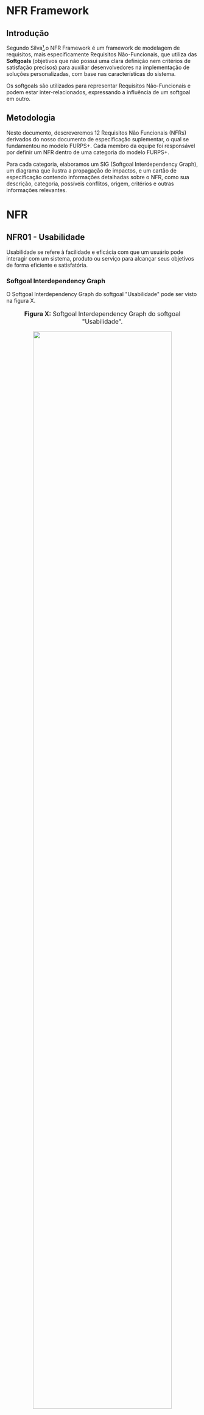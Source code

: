# NFR Framework

## Introdução
Segundo Silva[¹](https://requisitos-de-software.github.io/2024.1-Consumidor.gov/Modelagem/Modelagem%20%C3%81gil/NFR/#referencias-bibliograficas),o NFR Framework é um framework de modelagem de requisitos, mais especificamente Requisitos Não-Funcionais, que utiliza das **Softgoals** (objetivos que não possui uma clara definição nem critérios de satisfação precisos) para auxiliar desenvolvedores na implementação de soluções personalizadas, com base nas características do sistema. 

Os softgoals são utilizados para representar Requisitos Não-Funcionais e podem estar inter-relacionados, expressando a influência de um softgoal em outro.

## Metodologia

Neste documento, descreveremos 12 Requisitos Não Funcionais (NFRs) derivados do nosso documento de especificação suplementar, o qual se fundamentou no modelo FURPS+. Cada membro da equipe foi responsável por definir um NFR dentro de uma categoria do modelo FURPS+.

Para cada categoria, elaboramos um SIG (Softgoal Interdependency Graph), um diagrama que ilustra a propagação de impactos, e um cartão de especificação contendo informações detalhadas sobre o NFR, como sua descrição, categoria, possíveis conflitos, origem, critérios e outras informações relevantes.

# NFR

## NFR01 - Usabilidade

Usabilidade se refere à facilidade e eficácia com que um usuário pode interagir com um sistema, produto ou serviço para alcançar seus objetivos de forma eficiente e satisfatória.

### Softgoal Interdependency Graph

O Softgoal Interdependency Graph do softgoal "Usabilidade" pode ser visto na figura X.

<div align="center">
<font size="3"><p style="text-align: center"><b>Figura X:</b> Softgoal Interdependency Graph do softgoal "Usabilidade".</p></font>

<img src="URL_DA_IMAGEM" style="width: 85%;">

<font size="3"><p style="text-align: center"><b>Autor:</b> Seu Nome, Ano</p></font>
</div>

### Propagação de Impactos

A propagação de impactos do softgoal "Usabilidade" pode ser vista na figura X.

<div align="center">
<font size="3"><p style="text-align: center"><b>Figura X:</b> Propagação de impactos do softgoal "Usabilidade"</p></font>

<img src="URL_DA_IMAGEM" style="width: 85%;">

<font size="3"><p style="text-align: center"><b>Fonte:</b> Seu Nome, Ano</p></font>
</div>

### Cartão de Especificação

Na tabela 1, temos o cartão de especificação do softgoal "Usabilidade".

<div align="center">
<p><b>Tabela 1:</b> Cartão de Especificação do Softgoal Usabilidade</p>
<table>
  <tr>
    <th>Tópico</th>
    <th>Informação</th>
  </tr>
  <tr>
    <td>ID do NFR</td>
    <td>NFR01</td>
  </tr>
  <tr>
    <td>Classificação</td>
    <td>Usabilidade</td>
  </tr>
  <tr>
    <td>Descrição</td>
    <td>O requisito "Usabilidade" refere-se à capacidade do sistema de entregar uma boa usabilidade para os usuários do aplicativo.</td>
  </tr>
  <tr>
    <td>Justificativa</td>
    <td>Uma boa Usabilidade é fundamental para garantir que os usuários possam utilizar o aplicativo com eficiência e garantir a satisfação do usuário, aumentando a acessibilidade e reduzindo erros.</td>
  </tr>
  <tr>
    <td>Origem do Requisito</td>
    <td>Especificação suplementar e requisitos elicitados</td>
  </tr>
  <tr>
    <td>Dependências</td>
    <td>Não foram identificadas restrições ou dependências específicas, mas a atualização da documentação deve ser planejada e coordenada com as versões do aplicativo.</td>
  </tr>
  <tr>
    <td>Prioridade</td>
    <td>O requisito de "Usabilidade" é de alta prioridade, uma vez que influencia diretamente a satisfação do usuário e a eficácia do aplicativo.</td>
  </tr>
  <tr>
    <td>Conflitos</td>
    <td>Não foram identificados conflitos.</td>
  </tr>
  <tr>
    <td>História</td>
    <td>26/05/2024</td>
  </tr>
</table>
<font size="3"><p style="text-align: center">Autor: CÉSAR, Julio. 2024</p></font>
</figure>

## NFR02 - Confiabilidade

Confiabilidade se refere à capacidade de um sistema, produto ou serviço realizar suas funções de forma consistente e previsível ao longo do tempo, sob condições específicas.

### Softgoal Interdependency Graph

O Softgoal Interdependency Graph do softgoal "Confiabilidade" pode ser visto na figura X.

<div align="center">
<font size="3"><p style="text-align: center"><b>Figura X:</b> Softgoal Interdependency Graph do softgoal "Confiabilidade".</p></font>

<img src="URL_DA_IMAGEM" style="width: 85%;">

<font size="3"><p style="text-align: center"><b>Autor:</b> Seu Nome, Ano</p></font>
</div>

### Propagação de Impactos

A propagação de impactos do softgoal "Confiabilidade" pode ser vista na figura X.

<div align="center">
<font size="3"><p style="text-align: center"><b>Figura X:</b> Propagação de impactos do softgoal "Confiabilidade"</p></font>

<img src="URL_DA_IMAGEM" style="width: 85%;">

<font size="3"><p style="text-align: center"><b>Autor:</b> Seu Nome, Ano</p></font>
</div>

### Cartão de Especificação
Na tabela 2, temos o cartão de especificação do softgoal "Confiabilidade".

<div align="center">
<p><b>Tabela 2:</b> Cartão de Especificação do Softgoal "Confiabilidade"</p>
<table>
  <tr>
    <th>Tópico</th>
    <th>Informação</th>
  </tr>
  <tr>
    <td>ID do NFR</td>
    <td>NFR02</td>
  </tr>
  <tr>
    <td>Classificação</td>
    <td>Confiabilidade</td>
  </tr>
  <tr>
    <td>Descrição</td>
    <td>O requisito "Confiabilidade" refere-se à capacidade do sistema de funcionar consistentemente, estável e sem falhas, garantindo uma experiência positiva do usuário e a credibilidade do aplicativo.</td>
  </tr>
  <tr>
    <td>Justificativa</td>
    <td>A Confiabilidade é fundamental para manter a satisfação do usuário, evitar interrupções inesperadas e garantir o funcionamento correto do aplicativo. Ela é essencial para a credibilidade do aplicativo.</td>
  </tr>
  <tr>
    <td>Origem do Requisito</td>
    <td>Especificação suplementar e requisitos elicitados</td>
  </tr>
  <tr>
    <td>Dependências</td>
    <td>Não foram identificadas dependências específicas, mas a manutenção e atualização do aplicativo devem ser coordenadas com as versões lançadas.</td>
  </tr>
  <tr>
    <td>Prioridade</td>
    <td>O requisito de "Confiabilidade" é de alta prioridade devido ao seu impacto direto na satisfação do usuário e na credibilidade do aplicativo.</td>
  </tr>
  <tr>
    <td>Conflitos</td>
    <td>Não foi identificado nenhum conflito com outros requisitos.</td>
  </tr>
  <tr>
    <td>História</td>
    <td>26/05/2024</td>
  </tr>
</table>
</table>
<font size="3"><p style="text-align: center">Autor: CÉSAR, Julio. 2024</p></font>
</figure>

## NFR03 - Performance

Performance se refere ao desempenho ou à capacidade de um sistema, produto ou serviço em cumprir suas funções de forma eficiente e rápida, atendendo às expectativas de desempenho dos usuários.

### Softgoal Interdependency Graph

O Softgoal Interdependency Graph do softgoal "Performance" pode ser visto na figura X.

<div align="center">
<font size="3"><p style="text-align: center"><b>Figura X:</b> Softgoal Interdependency Graph do softgoal "Performance".</p></font>

<img src="URL_DA_IMAGEM" style="width: 85%;">

<font size="3"><p style="text-align: center"><b>Autor:</b> Seu Nome, Ano</p></font>
</div>

### Propagação de Impactos

A propagação de impactos do softgoal "Performance" pode ser vista na figura X.

<div align="center">
<font size="3"><p style="text-align: center"><b>Figura X:</b> Propagação de impactos do softgoal "Performance"</p></font>

<img src="URL_DA_IMAGEM" style="width: 85%;">

<font size="3"><p style="text-align: center"><b>Autor:</b> Seu Nome, Ano</p></font>
</div>

### Cartão de Especificação

Na tabela 3, temos o cartão de especificação do softgoal "Performance".

<div align="center">
<p><b>Tabela 3:</b> Cartão de Especificação do Softgoal "Performance"</p>
<table>
  <tr>
    <th>Tópico</th>
    <th>Informação</th>
  </tr>
  <tr>
    <td>ID do NFR</td>
    <td>NFR03</td>
  </tr>
  <tr>
    <td>Classificação</td>
    <td>Performance</td>
  </tr>
  <tr>
    <td>Descrição</td>
    <td>Performance refere-se ao desempenho e tempo de resposta do sistema.</td>
  </tr>
  <tr>
    <td>Justificativa</td>
    <td>É crucial que o sistema responda de maneira rápida e eficiente para garantir uma experiência satisfatória para o usuário.</td>
  </tr>
  <tr>
    <td>Origem do Requisito</td>
    <td>Requisitos elicitados</td>
  </tr>
  <tr>
    <td>Dependências</td>
    <td>Não foram identificadas dependências específicas.</td>
  </tr>
  <tr>
    <td>Prioridade</td>
    <td>Alta prioridade, uma vez que influencia diretamente na satisfação do usuário.</td>
  </tr>
  <tr>
    <td>Conflitos</td>
    <td>Não foram identificados conflitos.</td>
  </tr>
  <tr>
    <td>História</td>
    <td>26/05/2024</td>
  </tr>
</table>
<font size="3"><p style="text-align: center">Autor: CÉSAR, Julio. 2024</p></font>
</figure>

## NFR04 - Suportabilidade

Suportabilidade se refere à capacidade de um sistema, produto ou serviço de ser mantido, atualizado e adaptado ao longo do tempo, garantindo sua operacionalidade contínua e a capacidade de lidar com mudanças no ambiente ou nos requisitos do usuário.

### Softgoal Interdependency Graph

O Softgoal Interdependency Graph do softgoal "Performance" pode ser visto na figura X.

<div align="center">
<font size="3"><p style="text-align: center"><b>Figura X:</b> Softgoal Interdependency Graph do softgoal "Performance".</p></font>

<img src="URL_DA_IMAGEM" style="width: 85%;">

<font size="3"><p style="text-align: center"><b>Autor:</b> Seu Nome, Ano</p></font>
</div>

### Propagação de Impactos

A propagação de impactos do softgoal "Performance" pode ser vista na figura X.

<div align="center">
<font size="3"><p style="text-align: center"><b>Figura X:</b> Propagação de impactos do softgoal "Performance"</p></font>

<img src="URL_DA_IMAGEM" style="width: 85%;">

<font size="3"><p style="text-align: center"><b>Autor:</b> Seu Nome, Ano</p></font>
</div>

### Cartão de Especificação

Na tabela 4, temos o cartão de especificação do softgoal "Suporte".

<div align="center">
<p><b>Tabela 4:</b> Cartão de Especificação do Softgoal "Suporte"</p>
<table>
  <tr>
    <th>Tópico</th>
    <th>Informação</th>
  </tr>
  <tr>
    <td>Identificador</td>
    <td>NFR04</td>
  </tr>
  <tr>
    <td>Classificação</td>
    <td>Suportabilidade</td>
  </tr>
  <tr>
    <td>Descrição</td>
    <td>O suporte de um sistema é relacionado ao nível de manutenção, configuração, compatibilidade e capacidade de expansão do sistema. Esses aspectos são cruciais para garantir que o sistema seja mantido, atualizado e capaz de atender às necessidades dos usuários.</td>
  </tr>
  <tr>
    <td>Justificativa</td>
    <td>É fundamental assegurar uma alta capacidade de suporte para garantir que o sistema permaneça funcional, seguro e eficiente ao longo do tempo. A manutenção adequada, a compatibilidade com diferentes dispositivos e sistemas operacionais, e a capacidade de expansão são aspectos essenciais para atender às demandas dos usuários e manter a relevância do sistema.</td>
  </tr>
  <tr>
    <td>Origem do Requisito</td>
    <td>Especificação suplementar e requisitos elicitados</td>
  </tr>
  <tr>
    <td>Dependências</td>
    <td>Não foram identificadas restrições ou dependências específicas, mas a atualização da documentação deve ser planejada e coordenada com as versões do aplicativo.</td>
  </tr>
  <tr>
    <td>Prioridade</td>
    <td>O requisito de "Suporte" é de alta prioridade, para garantir a funcionalidade contínua e a relevância do sistema ao longo do tempo.</td>
  </tr>
  <tr>
    <td>Conflitos</td>
    <td>Não foi identificado nenhum conflito.</td>
  </tr>
  <tr>
    <td>História</td>
    <td>26/05/2024</td>
  </tr>
</table>
<font size="3"><p style="text-align: center">Autor: CÉSAR, Julio. 2024</p></font>
</figure>
</div>

## NFR05 - Restrições de Design

Restrições de design são limitações ou condições específicas que influenciam o processo de criação e desenvolvimento de um produto, sistema ou serviço.

### Softgoal Interdependency Graph

O Softgoal Interdependency Graph do softgoal "Design" pode ser visto na figura X.

<div align="center">
<font size="3"><p style="text-align: center"><b>Figura X:</b> Softgoal Interdependency Graph do softgoal "Design".</p></font>

<img src="URL_DA_IMAGEM" style="width: 85%;">

<font size="3"><p style="text-align: center"><b>Autor:</b> Seu Nome, Ano</p></font>
</div>

### Propagação de Impactos

A propagação de impactos do softgoal "Design" pode ser vista na figura X.

<div align="center">
<font size="3"><p style="text-align: center"><b>Figura X:</b> Propagação de impactos do softgoal "Design"</p></font>

<img src="URL_DA_IMAGEM" style="width: 85%;">

<font size="3"><p style="text-align: center"><b>Autor:</b> Seu Nome, Ano</p></font>
</div>

### Cartão de Especificação

Na tabela 5, temos o cartão de especificação do Softgoal "Restrições de Design".

<div align="center">
<p><b>Tabela 5:</b> Cartão de Especificação do Softgoal "Restrições de Design"</p>
<table>
  <tr>
    <th>Tópico</th>
    <th>Informação</th>
  </tr>
  <tr>
    <td>Identificador</td>
    <td>RNF05</td>
  </tr>
  <tr>
    <td>Classificação</td>
    <td>Restrições de Design</td>
  </tr>
  <tr>
    <td>Descrição</td>
    <td>O requisito "Restrições de Design" refere-se a limitações ou condições específicas que devem ser consideradas durante o processo de criação e desenvolvimento do aplicativo.</td>
  </tr>
  <tr>
    <td>Justificativa</td>
    <td>As Restrições de Design são fundamentais para garantir uma experiência de usuário coesa e consistente, seguindo padrões estabelecidos e mantendo uma identidade visual unificada.</td>
  </tr>
  <tr>
    <td>Origem do Requisito</td>
    <td>Especificação suplementar e requisitos elicitados</td>
  </tr>
  <tr>
    <td>Dependências</td>
    <td>Não foram identificadas restrições ou dependências específicas, mas a manutenção da documentação deve ser coordenada com as versões do aplicativo.</td>
  </tr>
  <tr>
    <td>Prioridade</td>
    <td>O requisito de "Restrições de Design" é de alta prioridade devido ao seu impacto direto na consistência visual e na experiência do usuário.</td>
  </tr>
  <tr>
    <td>Conflitos</td>
    <td>Não foi identificado nenhum conflito.</td>
  </tr>
  <tr>
    <td>História</td>
    <td>26/05/2024</td>
  </tr>
</table>
<font size="3"><p style="text-align: center">Autor: CÉSAR, Julio. 2024</p></font>
</figure>

## NFR06 - Implementação

Implementação é o processo de colocar em prática um plano ou conceito. Em termos de desenvolvimento de software ou engenharia de sistemas, implementação refere-se à fase em que o código é escrito e as soluções são construídas de acordo com as especificações e requisitos previamente definidos.

### Softgoal Interdependency Graph

O Softgoal Interdependency Graph do softgoal "Implementação" pode ser visto na figura X.

<div align="center">
<font size="3"><p style="text-align: center"><b>Figura X:</b> Softgoal Interdependency Graph do softgoal "Implementação".</p></font>

<img src="URL_DA_IMAGEM" style="width: 85%;">

<font size="3"><p style="text-align: center"><b>Autor:</b> Seu Nome, Ano</p></font>
</div>

### Propagação de Impactos

A propagação de impactos do softgoal "Implementação" pode ser vista na figura X.

<div align="center">
<font size="3"><p style="text-align: center"><b>Figura X:</b> Propagação de impactos do softgoal "Implementação"</p></font>

<img src="URL_DA_IMAGEM" style="width: 85%;">

<font size="3"><p style="text-align: center"><b>Autor:</b> Seu Nome, Ano</p></font>
</div>

### Cartão de Especificação

Na tabela 6, temos o cartão de especificação do Softgoal "Implementação".

<div align="center">
<p><b>Tabela 6:</b> Cartão de Especificação do Softgoal "Restrições de Design"</p>

<table>
  <tr>
    <th>Tópico</th>
    <th>Informação</th>
  </tr>
  <tr>
    <td>Identificador</td>
    <td>NFR06</td>
  </tr>
  <tr>
    <td>Classificação</td>
    <td>Implementação</td>
  </tr>
  <tr>
    <td>Descrição</td>
    <td>Implementação é transformar ideias em ações. É o elo entre planejamento e resultados concretos. Requer organização, recursos e comprometimento para atingir objetivos em projetos, políticas ou estratégias.</td>
  </tr>
  <tr>
    <td>Justificativa</td>
    <td>A implementação é essencial para concretizar os planos e garantir que as ideias se transformem em ações tangíveis.</td>
  </tr>
  <tr>
    <td>Origem do Requisito</td>
    <td>Especificação suplementar e requisitos elicitados</td>
  </tr>
  <tr>
    <td>Dependências</td>
    <td></td>
  </tr>
  <tr>
    <td>Prioridade</td>
    <td></td>
  </tr>
  <tr>
    <td>Conflitos</td>
    <td></td>
  </tr>
  <tr>
    <td>História</td>
    <td></td>
  </tr>
</table>

<font size="3"><p style="text-align: center">Autor: CÉSAR, Julio. 2024</p></font>
</figure>

## NFR07 - Requisitos de Interface

Interface refere-se ao ponto de interação entre dois sistemas, componentes ou entidades, onde ocorre a troca de informações, comandos ou interações. Em computação e tecnologia, uma interface pode ser tanto física quanto digital.

### Softgoal Interdependency Graph

O Softgoal Interdependency Graph do softgoal "Interface" pode ser visto na figura X.

<div align="center">
<font size="3"><p style="text-align: center"><b>Figura X:</b> Softgoal Interdependency Graph do softgoal "Interface".</p></font>

<img src="URL_DA_IMAGEM" style="width: 85%;">

<font size="3"><p style="text-align: center"><b>Autor:</b> Seu Nome, Ano</p></font>
</div>

### Propagação de Impactos

A propagação de impactos do softgoal "Interface" pode ser vista na figura X.

<div align="center">
<font size="3"><p style="text-align: center"><b>Figura X:</b> Propagação de impactos do softgoal "Interface"</p></font>

<img src="URL_DA_IMAGEM" style="width: 85%;">

<font size="3"><p style="text-align: center"><b>Autor:</b> Seu Nome, Ano</p></font>
</div>

### Cartão de Especificação

Na tabela 7, temos o cartão de especificação do Softgoal "Interface".

<div align="center">
<p><b>Tabela 7:</b> Cartão de Especificação do Softgoal "Restrições de Design"</p>

<table>
  <tr>
    <th>Tópico</th>
    <th>Informação</th>
  </tr>
  <tr>
    <td>Identificador</td>
    <td>NFR07</td>
  </tr>
  <tr>
    <td>Classificação</td>
    <td>Interface</td>
  </tr>
  <tr>
    <td>Descrição</td>
    <td>Uma interface é a fronteira onde a interação ocorre entre dois sistemas, ou entre um sistema e seus usuários.</td>
  </tr>
  <tr>
    <td>Justificativa</td>
    <td>A interface é a ponte entre os usuários e os sistemas, e sua implementação é crucial para proporcionar uma experiência de usuário fluida e intuitiva.</td>
  </tr>
  <tr>
    <td>Origem do Requisito</td>
    <td>Especificação suplementar e requisitos elicitados</td>
  </tr>
  <tr>
    <td>Dependências</td>
    <td></td>
  </tr>
  <tr>
    <td>Prioridade</td>
    <td></td>
  </tr>
  <tr>
    <td>Conflitos</td>
    <td></td>
  </tr>
  <tr>
    <td>História</td>
    <td></td>
  </tr>
</table>

<font size="3"><p style="text-align: center">Autor: CÉSAR, Julio. 2024</p></font>
</figure>

## NFR08 - Requisitos de Físicos

Os requisitos físicos são aqueles que representam os requisitos relacionados a hardware do sistema.

### Softgoal Interdependency Graph

O Softgoal Interdependency Graph do softgoal "Físicos" pode ser visto na figura X.

<div align="center">
<font size="3"><p style="text-align: center"><b>Figura X:</b> Softgoal Interdependency Graph do softgoal "Físicos".</p></font>

<img src="URL_DA_IMAGEM" style="width: 85%;">

<font size="3"><p style="text-align: center"><b>Autor:</b> Seu Nome, Ano</p></font>
</div>

### Propagação de Impactos

A propagação de impactos do softgoal "Físicos" pode ser vista na figura X.

<div align="center">
<font size="3"><p style="text-align: center"><b>Figura X:</b> Propagação de impactos do softgoal "Físicos"</p></font>

<img src="URL_DA_IMAGEM" style="width: 85%;">

<font size="3"><p style="text-align: center"><b>Autor:</b> Seu Nome, Ano</p></font>
</div>

### Cartão de Especificação

Na tabela 8, temos o cartão de especificação do Softgoal "Físicos".

<div align="center">
<p><b>Tabela 8:</b> Cartão de Especificação do Softgoal "Restrições de Design"</p>

<table>
  <tr>
    <th>Tópico</th>
    <th>Informação</th>
  </tr>
  <tr>
    <td>Identificador</td>
    <td>NFR08</td>
  </tr>
  <tr>
    <td>Classificação</td>
    <td>Físicos</td>
  </tr>
  <tr>
    <td>Descrição</td>
    <td>
Os requisitos físicos referem-se às características tangíveis e materiais que um produto, sistema ou processo deve possuir para atender às necessidades práticas e funcionais.</td>
  </tr>
  <tr>
    <td>Justificativa</td>
    <td>A implementação dos requisitos físicos é essencial para garantir que o produto ou sistema atenda às necessidades práticas e funcionais dos usuários.</td>
  </tr>
  <tr>
    <td>Origem do Requisito</td>
    <td>Especificação suplementar e requisitos elicitados</td>
  </tr>
  <tr>
    <td>Dependências</td>
    <td></td>
  </tr>
  <tr>
    <td>Prioridade</td>
    <td></td>
  </tr>
  <tr>
    <td>Conflitos</td>
    <td></td>
  </tr>
  <tr>
    <td>História</td>
    <td></td>
  </tr>
</table>

<font size="3"><p style="text-align: center">Autor: CÉSAR, Julio. 2024</p></font>
</figure>

## NFR09 - Requisitos de Documentação


Documentação refere-se ao conjunto de registros, informações e instruções que descrevem um sistema, processo, produto ou serviço.

### Softgoal Interdependency Graph

O Softgoal Interdependency Graph do softgoal "Documentação" pode ser visto na figura X.

<div align="center">
<font size="3"><p style="text-align: center"><b>Figura X:</b> Softgoal Interdependency Graph do softgoal "Documentação".</p></font>

<img src="URL_DA_IMAGEM" style="width: 85%;">

<font size="3"><p style="text-align: center"><b>Autor:</b> Seu Nome, Ano</p></font>
</div>

### Propagação de Impactos

A propagação de impactos do softgoal "Documentação" pode ser vista na figura X.

<div align="center">
<font size="3"><p style="text-align: center"><b>Figura X:</b> Propagação de impactos do softgoal "Documentação"</p></font>

<img src="URL_DA_IMAGEM" style="width: 85%;">

<font size="3"><p style="text-align: center"><b>Autor:</b> Seu Nome, Ano</p></font>
</div>

### Cartão de Especificação

Na tabela 9, temos o cartão de especificação do Softgoal "Documentação".

<div align="center">
<p><b>Tabela 9:</b> Cartão de Especificação do Softgoal "Restrições de Design"</p>

<table>
  <tr>
    <th>Tópico</th>
    <th>Informação</th>
  </tr>
  <tr>
    <td>Identificador</td>
    <td>NFR09</td>
  </tr>
  <tr>
    <td>Classificação</td>
    <td>Documentação</td>
  </tr>
  <tr>
    <td>Descrição</td>
    <td>A documentação é o conjunto de registros escritos, gráficos ou audiovisuais que descrevem detalhadamente um produto, processo ou sistema.</td>
  </tr>
  <tr>
    <td>Justificativa</td>
    <td>A implementação da documentação é vital para garantir a compreensão clara e precisa do produto, processo ou sistema.</td>
  </tr>
  <tr>
    <td>Origem do Requisito</td>
    <td>Especificação suplementar e requisitos elicitados</td>
  </tr>
  <tr>
    <td>Dependências</td>
    <td></td>
  </tr>
  <tr>
    <td>Prioridade</td>
    <td></td>
  </tr>
  <tr>
    <td>Conflitos</td>
    <td></td>
  </tr>
  <tr>
    <td>História</td>
    <td></td>
  </tr>
</table>

<font size="3"><p style="text-align: center">Autor: CÉSAR, Julio. 2024</p></font>
</figure>

## Referências Bibliográficas
[1] DA SILVA, Reinaldo Antônio. NFR4ES: Um Catálogo de Requisitos Não-Funcionais para Sistemas Embarcados, 2019. Disponível em: <https://aprender3.unb.br/pluginfile.php/2845051/mod_resource/content/2/DISSERTA%C3%87%C3%83O%20Reinaldo%20Ant%C3%B4nio%20da%20Silva.pdf> Acesso em: 23 de maio de 2024.

## Bibliografia

SERRANO, et al. Requisitos – Aula 17, 2024. Disponível em: <https://aprender3.unb.br/pluginfile.php/2845052/mod_resource/content/1/Requisitos%20-%20Aula%20019a.pdf>

YRJÖNEN, Anton; MERILLINA, Janne. Extending the NFR Framework with Measurable Non-Functional Requirements, 2009. Disponível em: <https://ceur-ws.org/Vol-553/paper2.pdf>

CASTRO, Jaelson. Requisitos Não-Funcionais, 2014. Disponível em: <https://www.cin.ufpe.br/~if716/arquivos20152/experimentoBruno/Aula2/Aula2-Parte2-NFR%20Framework.pdf>

## Histórico de Versão
| Versão | Data de execução | Data de revisão |  Descrição            | Autor(es)         | Revisor(es)  |
| :------: | :----------: | :--------: | :--------------------: | :-------------: | :----------: |
| 1.0 | 22/05/2024  | 23/05/2024 | Criação do artefato NFR Framework | [Henrique Galdino](https://github.com/hgaldino05) | [Igor Thiago](https://github.com/alladin-51) |